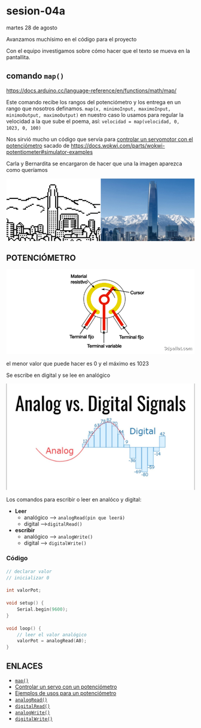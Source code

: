 # sesion-04a

martes 28 de agosto

Avanzamos muchísimo en el código para el proyecto

Con el equipo investigamos sobre cómo hacer que el texto se mueva en la pantallita.

## comando `map()`

<https://docs.arduino.cc/language-reference/en/functions/math/map/>

Este comando recibe los rangos del potenciómetro y los entrega en un rango que nosotros definamos. `map(x, minimoInput, maximoInput, minimoOutput, maximoOutput)` en nuestro caso lo usamos para regular la velocidad a la que sube el poema, así: `velocidad = map(velocidad, 0, 1023, 0, 100)`

Nos sirvió mucho un código que servía para [controlar un servomotor con el potenciómetro](https://wokwi.com/projects/344892191015961170) sacado de <https://docs.wokwi.com/parts/wokwi-potentiometer#simulator-examples>

Carla y Bernardita se encargaron de hacer que una la imagen aparezca como queríamos

![imagen del pixelart](./imagenes/pixelart.jpeg) 

## POTENCIÓMETRO

![Interior de un potenciómetro](./imagenes/potenciometro-partes.png)

el menor valor que puede hacer es 0 y el máximo es 1023

Se escribe en digital y se lee en analógico

![imagen](./imagenes/analogANDdigitalSignals.jpg)

Los comandos para escribir o leer en analóco y digital:

- **Leer**
  - analógico --> `analogRead(pin que leerá)`
  - digital -->`digitalRead()`
- **escribir**
  - analógico --> `analogWrite()`
  - digital --> `digitalWrite()`

### Código

```cpp
// declarar valor
// inicializar 0

int valorPot;

void setup() {
    Serial.begin(9600);
}

void loop() {
    // leer el valor analógico
    valorPot = analogRead(A0);
}
```

## ENLACES

- [`map()`](https://docs.arduino.cc/language-reference/en/functions/math/map/)
- [Controlar un servo con un potenciómetro](https://wokwi.com/projects/344892191015961170)
- [Ejemplos de usos para un potenciómetro](https://docs.wokwi.com/parts/wokwi-potentiometer#simulator-examples)
- [`analogRead()`](https://docs.arduino.cc/language-reference/en/functions/analog-io/analogRead/)
- [`digitalRead()`](https://docs.arduino.cc/language-reference/en/functions/digital-io/digitalread/)
- [`analogWrite()`](https://docs.arduino.cc/language-reference/en/functions/analog-io/analogWrite/)
- [`digitalWrite()`](https://docs.arduino.cc/language-reference/en/functions/digital-io/digitalwrite/)